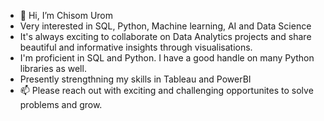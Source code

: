 - 👋 Hi, I’m Chisom Urom 
- Very interested in SQL, Python, Machine learning, AI and Data Science
- It's always exciting to collaborate on Data Analytics projects and share beautiful and informative insights through visualisations.
- I'm proficient in SQL and Python. I have a good handle on many Python libraries as well.
- Presently strengthning my skills in Tableau and PowerBI
- 📫 Please reach out with exciting and challenging opportunites to solve problems and grow.

<!---
UChisom/UChisom is a ✨ special ✨ repository because its `README.md` (this file) appears on your GitHub profile.
You can click the Preview link to take a look at your changes.
--->
